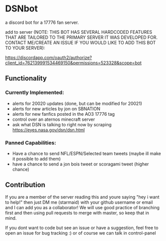 # DSNbot

a discord bot for a 17776 fan server.

add to server (NOTE: THIS BOT HAS SEVERAL HARDCODED FEATURES THAT ARE TAILORED TO
THE PRIMARY SERVER IT WAS DEVELOPED FOR. CONTACT ME/CREATE AN ISSUE IF YOU WOULD LIKE TO
ADD THIS BOT TO YOUR SERVER): 

https://discordapp.com/oauth2/authorize?client_id=762139991534469150&permissions=523328&scope=bot

## Functionality

### Currently Implemented:
- alerts for 20020 updates (done, but can be modified for 20021)
- alerts for new articles by jon on SBNATION
- alerts for new fanfics posted in the AO3 17776 tag
- control over an aternos minecraft server
- ask what DSN is talking to right now by scraping https://eyes.nasa.gov/dsn/dsn.html

### Panned Capabilities:
- Have a chance to send NFL/ESPN/Selected team tweets (maybe ill make it possible to add them)
- have a chance to send a jon bois tweet or scoragami tweet (higher chance)

## Contribution

If you are a member of the server reading this and youre saying "hey i want to help!" then
just DM me (starmaid) with your github username or email and I can add you as a collaborator! 
We will use good practice of branching first and then using pull requests to merge with master,
so keep that in mind.

If you dont want to code but see an issue or have a suggestion, feel free to open an issue for 
bug tracking :) or of course we can talk in control-panel